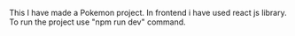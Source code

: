 This I have made a Pokemon project.
In frontend i have used react js library.
To run the project use "npm run dev" command.
